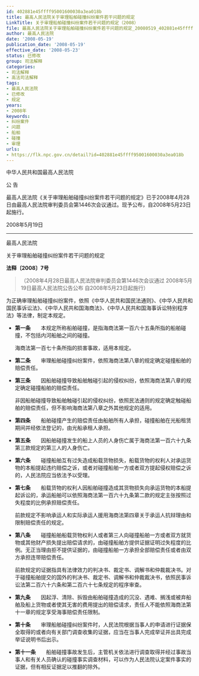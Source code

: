 ```yaml
---
id: 402881e45ffff95001600030a3ea018b
title: 最高人民法院关于审理船舶碰撞纠纷案件若干问题的规定
LinkTitle: 关于审理船舶碰撞纠纷案件若干问题的规定（2008）
file: 最高人民法院关于审理船舶碰撞纠纷案件若干问题的规定_20080519_402881e45ffff95001600030a3ea018b.docx
author: 最高人民法院
date: '2008-05-19'
publication_date: '2008-05-19'
effective_date: '2008-05-23'
status: 已修改
group: 司法解释
categories:
- 司法解释
- 高法司法解释
tags:
- 最高人民法院
- 已修改
- 规定
years:
- 2008年
keywords:
- 纠纷案件
- 问题
- 船舶
- 碰撞
- 审理
urls:
- https://flk.npc.gov.cn/detail?id=402881e45ffff95001600030a3ea018b
---
```


中华人民共和国最高人民法院

公 告

最高人民法院《关于审理船舶碰撞纠纷案件若干问题的规定》已于2008年4月28日由最高人民法院审判委员会第1446次会议通过。现予公布，自2008年5月23日起施行。

2008年5月19日

---

最高人民法院

关于审理船舶碰撞纠纷案件若干问题的规定

**法释〔2008〕7号**

> （2008年4月28日最高人民法院审判委员会第1446次会议通过 2008年5月19日最高人民法院公告公布 自2008年5月23日起施行）

为正确审理船舶碰撞纠纷案件，依照《中华人民共和国民法通则》、《中华人民共和国民事诉讼法》、《中华人民共和国海商法》、《中华人民共和国海事诉讼特别程序法》等法律，制定本规定。

- **第一条**　　本规定所称船舶碰撞，是指海商法第一百六十五条所指的船舶碰撞，不包括内河船舶之间的碰撞。

  海商法第一百七十条所指的损害事故，适用本规定。

- **第二条**　　审理船舶碰撞纠纷案件，依照海商法第八章的规定确定碰撞船舶的赔偿责任。

- **第三条**　　因船舶碰撞导致船舶触碰引起的侵权纠纷，依照海商法第八章的规定确定碰撞船舶的赔偿责任。

  非因船舶碰撞导致船舶触碰引起的侵权纠纷，依照民法通则的规定确定触碰船舶的赔偿责任，但不影响海商法第八章之外其他规定的适用。

- **第四条**　　船舶碰撞产生的赔偿责任由船舶所有人承担，碰撞船舶在光船租赁期间并经依法登记的，由光船承租人承担。

- **第五条**　　因船舶碰撞发生的船上人员的人身伤亡属于海商法第一百六十九条第三款规定的第三人的人身伤亡。

- **第六条**　　碰撞船舶互有过失造成船载货物损失，船载货物的权利人对承运货物的本船提起违约赔偿之诉，或者对碰撞船舶一方或者双方提起侵权赔偿之诉的，人民法院应当依法予以受理。

- **第七条**　　船载货物的权利人因船舶碰撞造成其货物损失向承运货物的本船提起诉讼的，承运船舶可以依照海商法第一百六十九条第二款的规定主张按照过失程度的比例承担赔偿责任。

  前款规定不影响承运人和实际承运人援用海商法第四章关于承运人抗辩理由和限制赔偿责任的规定。

- **第八条**　　碰撞船舶船载货物权利人或者第三人向碰撞船舶一方或者双方就货物或其他财产损失提出赔偿请求的，由碰撞船舶方提供证据证明过失程度的比例。无正当理由拒不提供证据的，由碰撞船舶一方承担全部赔偿责任或者由双方承担连带赔偿责任。

  前款规定的证据指具有法律效力的判决书、裁定书、调解书和仲裁裁决书。对于碰撞船舶提交的国外的判决书、裁定书、调解书和仲裁裁决书，依照民事诉讼法第二百六十六条和第二百六十七条规定的程序审查。

- **第九条**　　因起浮、清除、拆毁由船舶碰撞造成的沉没、遇难、搁浅或被弃船舶及船上货物或者使其无害的费用提出的赔偿请求，责任人不能依照海商法第十一章的规定享受海事赔偿责任限制。

- **第十条**　　审理船舶碰撞纠纷案件时，人民法院根据当事人的申请进行证据保全取得的或者向有关部门调查收集的证据，应当在当事人完成举证并出具完成举证说明书后出示。

- **第十一条**　　船舶碰撞事故发生后，主管机关依法进行调查取得并经过事故当事人和有关人员确认的碰撞事实调查材料，可以作为人民法院认定案件事实的证据，但有相反证据足以推翻的除外。
